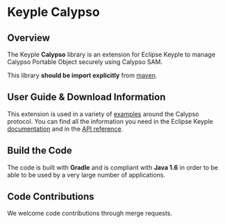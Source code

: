 # Keyple Calypso

## Overview

The Keyple **Calypso** library is an extension for Eclipse Keyple to manage Calypso Portable Object securely using Calypso SAM.

This library **should be import explicitly** from [maven](https://mvnrepository.com/artifact/org.eclipse.keyple/keyple-java-calypso).

## User Guide & Download Information

This extension is used in a variety of [examples](/java/example/calypso/local/) around the Calypso protocol. You can find all the information you need in the Eclipse Keyple [documentation](http://keyple.org/docs) and in the [API reference](https://keyple.org/docs/api-reference/).

## Build the Code

The code is built with **Gradle** and is compliant with **Java 1.6** in order to be able to be used by a very large number of applications.

## Code Contributions

We welcome code contributions through merge requests.

